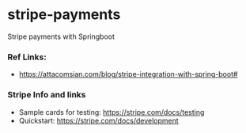 # stripe-payments
Stripe payments with Springboot


### Ref Links:
- https://attacomsian.com/blog/stripe-integration-with-spring-boot#

### Stripe Info and links
- Sample cards for testing: https://stripe.com/docs/testing
- Quickstart: https://stripe.com/docs/development

